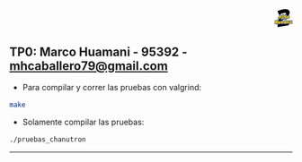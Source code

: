 <div align="right">
<img width="32px" src="img/algo2.svg">
</div>

## TP0: Marco Huamani - 95392 - mhcaballero79@gmail.com 

- Para compilar y correr las pruebas con valgrind:

```bash
make
```

- Solamente compilar las pruebas:

```bash
./pruebas_chanutron
```

---

